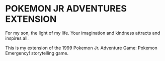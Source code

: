 # POKEMON JR ADVENTURES EXTENSION

For my son, the light of my life. Your imagination and kindness attracts and inspires all.

This is my extension of the 1999 Pokemon Jr. Adventure Game: Pokemon Emergency! storytelling game.

